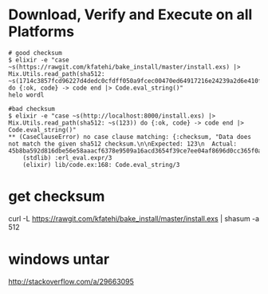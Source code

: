 # Download, Verify and Execute on all Platforms

```
# good checksum
$ elixir -e "case ~s(https://rawgit.com/kfatehi/bake_install/master/install.exs) |> Mix.Utils.read_path(sha512: ~s(1714c3857fcd96227d4dedc0cfdff050a9fcec00470ed64917216e24239a2d6e410fad3747ca4b5fabfa0a30ba38430f2a90755009d559fe96e8ec5b1e06124f)) do {:ok, code} -> code end |> Code.eval_string()"
helo wordl

#bad checksum
$ elixir -e "case ~s(http://localhost:8000/install.exs) |> Mix.Utils.read_path(sha512: ~s(123)) do {:ok, code} -> code end |> Code.eval_string()"
** (CaseClauseError) no case clause matching: {:checksum, "Data does not match the given sha512 checksum.\n\nExpected: 123\n  Actual: 45b8ba592d816dbe56e58aaacf6378e9509a16acd3654f39ce7ee04af8696d0cc365f0a9aeee779d22506b8a5ca9590d1176df6dbabaf1477d16bfb25a2e0dd8\n"}
    (stdlib) :erl_eval.expr/3
    (elixir) lib/code.ex:168: Code.eval_string/3
```

# get checksum

curl -L https://rawgit.com/kfatehi/bake_install/master/install.exs | shasum -a 512


# windows untar

http://stackoverflow.com/a/29663095
